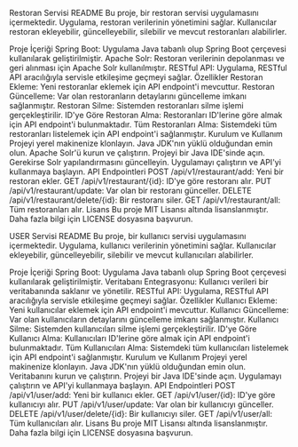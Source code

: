 
Restoran Servisi README
Bu proje, bir restoran servisi uygulamasını içermektedir. Uygulama, restoran verilerinin yönetimini sağlar. Kullanıcılar restoran ekleyebilir, güncelleyebilir, silebilir ve mevcut restoranları alabilirler.

Proje İçeriği
Spring Boot: Uygulama Java tabanlı olup Spring Boot çerçevesi kullanılarak geliştirilmiştir.
Apache Solr: Restoran verilerinin depolanması ve geri alınması için Apache Solr kullanılmıştır.
RESTful API: Uygulama, RESTful API aracılığıyla servisle etkileşime geçmeyi sağlar.
Özellikler
Restoran Ekleme: Yeni restoranlar eklemek için API endpoint'i mevcuttur.
Restoran Güncelleme: Var olan restoranların detaylarını güncelleme imkanı sağlanmıştır.
Restoran Silme: Sistemden restoranları silme işlemi gerçekleştirilir.
ID'ye Göre Restoran Alma: Restoranları ID'lerine göre almak için API endpoint'i bulunmaktadır.
Tüm Restoranları Alma: Sistemdeki tüm restoranları listelemek için API endpoint'i sağlanmıştır.
Kurulum ve Kullanım
Projeyi yerel makinenize klonlayın.
Java JDK'nın yüklü olduğundan emin olun.
Apache Solr'ü kurun ve çalıştırın.
Projeyi bir Java IDE'sinde açın.
Gerekirse Solr yapılandırmasını güncelleyin.
Uygulamayı çalıştırın ve API'yi kullanmaya başlayın.
API Endpointleri
POST /api/v1/restaurant/add: Yeni bir restoran ekler.
GET /api/v1/restaurant/{id}: ID'ye göre restoranı alır.
PUT /api/v1/restaurant/update: Var olan bir restoranı günceller.
DELETE /api/v1/restaurant/delete/{id}: Bir restoranı siler.
GET /api/v1/restaurant/all: Tüm restoranları alır.
Lisans
Bu proje MIT Lisansı altında lisanslanmıştır. Daha fazla bilgi için LICENSE dosyasına başvurun.



USER Servisi README
Bu proje, bir kullanıcı servisi uygulamasını içermektedir. Uygulama, kullanıcı verilerinin yönetimini sağlar. Kullanıcılar ekleyebilir, güncelleyebilir, silebilir ve mevcut kullanıcıları alabilirler.

Proje İçeriği
Spring Boot: Uygulama Java tabanlı olup Spring Boot çerçevesi kullanılarak geliştirilmiştir.
Veritabanı Entegrasyonu: Kullanıcı verileri bir veritabanında saklanır ve yönetilir.
RESTful API: Uygulama, RESTful API aracılığıyla servisle etkileşime geçmeyi sağlar.
Özellikler
Kullanıcı Ekleme: Yeni kullanıcılar eklemek için API endpoint'i mevcuttur.
Kullanıcı Güncelleme: Var olan kullanıcıların detaylarını güncelleme imkanı sağlanmıştır.
Kullanıcı Silme: Sistemden kullanıcıları silme işlemi gerçekleştirilir.
ID'ye Göre Kullanıcı Alma: Kullanıcıları ID'lerine göre almak için API endpoint'i bulunmaktadır.
Tüm Kullanıcıları Alma: Sistemdeki tüm kullanıcıları listelemek için API endpoint'i sağlanmıştır.
Kurulum ve Kullanım
Projeyi yerel makinenize klonlayın.
Java JDK'nın yüklü olduğundan emin olun.
Veritabanını kurun ve çalıştırın.
Projeyi bir Java IDE'sinde açın.
Uygulamayı çalıştırın ve API'yi kullanmaya başlayın.
API Endpointleri
POST /api/v1/user/add: Yeni bir kullanıcı ekler.
GET /api/v1/user/{id}: ID'ye göre kullanıcıyı alır.
PUT /api/v1/user/update: Var olan bir kullanıcıyı günceller.
DELETE /api/v1/user/delete/{id}: Bir kullanıcıyı siler.
GET /api/v1/user/all: Tüm kullanıcıları alır.
Lisans
Bu proje MIT Lisansı altında lisanslanmıştır. Daha fazla bilgi için LICENSE dosyasına başvurun.
